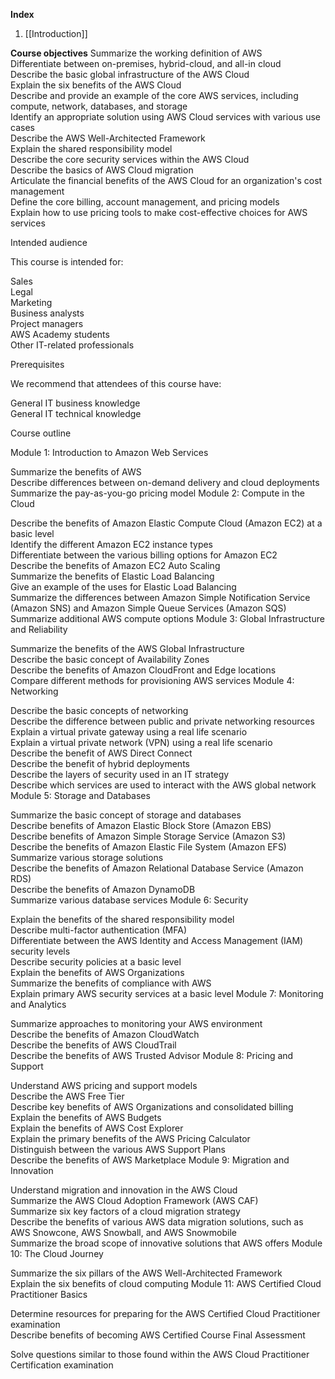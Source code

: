 **Index**
1. [[Introduction]]

**Course objectives**
Summarize the working definition of AWS    
Differentiate between on-premises, hybrid-cloud, and all-in cloud    
Describe the basic global infrastructure of the AWS Cloud    
Explain the six benefits of the AWS Cloud    
Describe and provide an example of the core AWS services, including compute, network, databases, and storage    
Identify an appropriate solution using AWS Cloud services with various use cases    
Describe the AWS Well-Architected Framework    
Explain the shared responsibility model    
Describe the core security services within the AWS Cloud    
Describe the basics of AWS Cloud migration    
Articulate the financial benefits of the AWS Cloud for an organization's cost management    
Define the core billing, account management, and pricing models    
Explain how to use pricing tools to make cost-effective choices for AWS services


Intended audience

This course is intended for:

Sales    
Legal    
Marketing    
Business analysts    
Project managers    
AWS Academy students    
Other IT-related professionals


Prerequisites

We recommend that attendees of this course have:

General IT business knowledge    
General IT technical knowledge


Course outline

Module 1: Introduction to Amazon Web Services

Summarize the benefits of AWS    
Describe differences between on-demand delivery and cloud deployments    
Summarize the pay-as-you-go pricing model
Module 2: Compute in the Cloud

Describe the benefits of Amazon Elastic Compute Cloud (Amazon EC2) at a basic level    
Identify the different Amazon EC2 instance types    
Differentiate between the various billing options for Amazon EC2    
Describe the benefits of Amazon EC2 Auto Scaling    
Summarize the benefits of Elastic Load Balancing    
Give an example of the uses for Elastic Load Balancing    
Summarize the differences between Amazon Simple Notification Service (Amazon SNS) and Amazon Simple Queue Services (Amazon SQS)    
Summarize additional AWS compute options
Module 3: Global Infrastructure and Reliability

Summarize the benefits of the AWS Global Infrastructure    
Describe the basic concept of Availability Zones    
Describe the benefits of Amazon CloudFront and Edge locations    
Compare different methods for provisioning AWS services
Module 4: Networking

Describe the basic concepts of networking    
Describe the difference between public and private networking resources    
Explain a virtual private gateway using a real life scenario    
Explain a virtual private network (VPN) using a real life scenario    
Describe the benefit of AWS Direct Connect    
Describe the benefit of hybrid deployments    
Describe the layers of security used in an IT strategy    
Describe which services are used to interact with the AWS global network
Module 5: Storage and Databases

Summarize the basic concept of storage and databases    
Describe benefits of Amazon Elastic Block Store (Amazon EBS)    
Describe benefits of Amazon Simple Storage Service (Amazon S3)    
Describe the benefits of Amazon Elastic File System (Amazon EFS)    
Summarize various storage solutions    
Describe the benefits of Amazon Relational Database Service (Amazon RDS)    
Describe the benefits of Amazon DynamoDB    
Summarize various database services
Module 6: Security

Explain the benefits of the shared responsibility model    
Describe multi-factor authentication (MFA)    
Differentiate between the AWS Identity and Access Management (IAM) security levels    
Describe security policies at a basic level    
Explain the benefits of AWS Organizations    
Summarize the benefits of compliance with AWS    
Explain primary AWS security services at a basic level
Module 7: Monitoring and Analytics

Summarize approaches to monitoring your AWS environment    
Describe the benefits of Amazon CloudWatch    
Describe the benefits of AWS CloudTrail    
Describe the benefits of AWS Trusted Advisor
Module 8: Pricing and Support

Understand AWS pricing and support models    
Describe the AWS Free Tier    
Describe key benefits of AWS Organizations and consolidated billing    
Explain the benefits of AWS Budgets    
Explain the benefits of AWS Cost Explorer    
Explain the primary benefits of the AWS Pricing Calculator    
Distinguish between the various AWS Support Plans    
Describe the benefits of AWS Marketplace
Module 9: Migration and Innovation

Understand migration and innovation in the AWS Cloud    
Summarize the AWS Cloud Adoption Framework (AWS CAF)    
Summarize six key factors of a cloud migration strategy    
Describe the benefits of various AWS data migration solutions, such as AWS Snowcone, AWS Snowball, and AWS Snowmobile    
Summarize the broad scope of innovative solutions that AWS offers
Module 10: The Cloud Journey

Summarize the six pillars of the AWS Well-Architected Framework    
Explain the six benefits of cloud computing
Module 11: AWS Certified Cloud Practitioner Basics

Determine resources for preparing for the AWS Certified Cloud Practitioner examination    
Describe benefits of becoming AWS Certified
Course Final Assessment

Solve questions similar to those found within the AWS Cloud Practitioner Certification examination